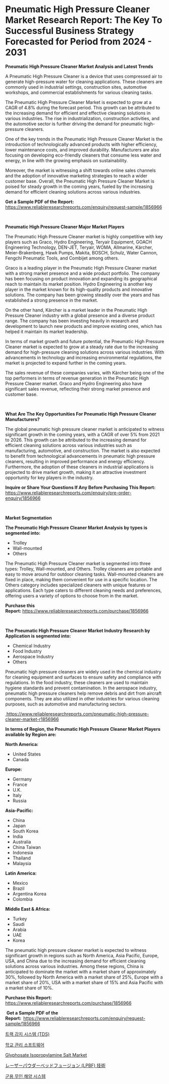 <p><h1>Pneumatic High Pressure Cleaner Market Research Report: The Key To Successful Business Strategy Forecasted for Period from 2024 - 2031</h1></p><p><strong>Pneumatic High Pressure Cleaner Market Analysis and Latest Trends</strong></p>
<p><p>A Pneumatic High Pressure Cleaner is a device that uses compressed air to generate high-pressure water for cleaning applications. These cleaners are commonly used in industrial settings, construction sites, automotive workshops, and commercial establishments for various cleaning tasks.</p><p>The Pneumatic High Pressure Cleaner Market is expected to grow at a CAGR of 4.8% during the forecast period. This growth can be attributed to the increasing demand for efficient and effective cleaning solutions in various industries. The rise in industrialization, construction activities, and the automotive sector is further driving the demand for pneumatic high-pressure cleaners.</p><p>One of the key trends in the Pneumatic High Pressure Cleaner Market is the introduction of technologically advanced products with higher efficiency, lower maintenance costs, and improved durability. Manufacturers are also focusing on developing eco-friendly cleaners that consume less water and energy, in line with the growing emphasis on sustainability.</p><p>Moreover, the market is witnessing a shift towards online sales channels and the adoption of innovative marketing strategies to reach a wider customer base. Overall, the Pneumatic High Pressure Cleaner Market is poised for steady growth in the coming years, fueled by the increasing demand for efficient cleaning solutions across various industries.</p></p>
<p><strong>Get a Sample PDF of the Report:&nbsp;</strong> <a href="https://www.reliableresearchreports.com/enquiry/request-sample/1856966">https://www.reliableresearchreports.com/enquiry/request-sample/1856966</a></p>
<p>&nbsp;</p>
<p><strong>Pneumatic High Pressure Cleaner Major Market Players</strong></p>
<p><p>The Pneumatic High Pressure Cleaner market is highly competitive with key players such as Graco, Hydro Engineering, Teryair Equipment, GOACH Engineering Technology, DEN-JET, Teryair, WOMA, Allmarine, Kärcher, Meier-Brakenberg, Hawk Pumps, Makita, BOSCH, Schulz, Water Cannon, Fengchi Pneumatic Tools, and Combijet among others. </p><p>Graco is a leading player in the Pneumatic High Pressure Cleaner market with a strong market presence and a wide product portfolio. The company has been focusing on product innovation and expanding its geographical reach to maintain its market position. Hydro Engineering is another key player in the market known for its high-quality products and innovative solutions. The company has been growing steadily over the years and has established a strong presence in the market.</p><p>On the other hand, Kärcher is a market leader in the Pneumatic High Pressure Cleaner industry with a global presence and a diverse product range. The company has been investing heavily in research and development to launch new products and improve existing ones, which has helped it maintain its market leadership. </p><p>In terms of market growth and future potential, the Pneumatic High Pressure Cleaner market is expected to grow at a steady rate due to the increasing demand for high-pressure cleaning solutions across various industries. With advancements in technology and increasing environmental regulations, the market is projected to expand further in the coming years. </p><p>The sales revenue of these companies varies, with Kärcher being one of the top performers in terms of revenue generation in the Pneumatic High Pressure Cleaner market. Graco and Hydro Engineering also have significant sales revenue, reflecting their strong market presence and customer base.</p></p>
<p>&nbsp;</p>
<p><strong>What Are The Key Opportunities For Pneumatic High Pressure Cleaner Manufacturers?</strong></p>
<p><p>The global pneumatic high pressure cleaner market is anticipated to witness significant growth in the coming years, with a CAGR of over 5% from 2021 to 2026. This growth can be attributed to the increasing demand for efficient cleaning solutions across various industries such as manufacturing, automotive, and construction. The market is also expected to benefit from technological advancements in pneumatic high pressure cleaners, resulting in improved performance and energy efficiency. Furthermore, the adoption of these cleaners in industrial applications is projected to drive market growth, making it an attractive investment opportunity for key players in the industry.</p></p>
<p><strong>Inquire or Share Your Questions If Any Before Purchasing This Report:</strong> <a href="https://www.reliableresearchreports.com/enquiry/pre-order-enquiry/1856966">https://www.reliableresearchreports.com/enquiry/pre-order-enquiry/1856966</a></p>
<p>&nbsp;</p>
<p><strong>Market Segmentation</strong></p>
<p><strong>The Pneumatic High Pressure Cleaner Market Analysis by types is segmented into:</strong></p>
<p><ul><li>Trolley</li><li>Wall-mounted</li><li>Others</li></ul></p>
<p><p>The Pneumatic High Pressure Cleaner market is segmented into three types: Trolley, Wall-mounted, and Others. Trolley cleaners are portable and easy to move around for outdoor cleaning tasks. Wall-mounted cleaners are fixed in place, making them convenient for use in a specific location. The Others category includes specialized cleaners with unique features or applications. Each type caters to different cleaning needs and preferences, offering users a variety of options to choose from in the market.</p></p>
<p><strong>Purchase this Report:&nbsp;</strong><a href="https://www.reliableresearchreports.com/purchase/1856966">https://www.reliableresearchreports.com/purchase/1856966</a></p>
<p>&nbsp;</p>
<p><strong>The Pneumatic High Pressure Cleaner Market Industry Research by Application is segmented into:</strong></p>
<p><ul><li>Chemical Industry</li><li>Food Industry</li><li>Aerospace Industry</li><li>Others</li></ul></p>
<p><p>Pneumatic high pressure cleaners are widely used in the chemical industry for cleaning equipment and surfaces to ensure safety and compliance with regulations. In the food industry, these cleaners are used to maintain hygiene standards and prevent contamination. In the aerospace industry, pneumatic high pressure cleaners help remove debris and dirt from aircraft components. They are also utilized in other industries for various cleaning purposes, such as automotive and manufacturing sectors.</p></p>
<p><a href="https://www.reliableresearchreports.com/pneumatic-high-pressure-cleaner-market-r1856966">&nbsp;https://www.reliableresearchreports.com/pneumatic-high-pressure-cleaner-market-r1856966</a></p>
<p><strong>In terms of Region, the Pneumatic High Pressure Cleaner Market Players available by Region are:</strong></p>
<p>
    <p> <strong> North America: </strong>
        <ul>
            <li>United States</li>
            <li>Canada</li>
        </ul>
        </p> 
    <p> <strong> Europe: </strong>
        <ul>
            <li>Germany</li>
            <li>France</li>
            <li>U.K.</li>
            <li>Italy</li>
            <li>Russia</li>
        </ul>
        </p> 
    <p> <strong> Asia-Pacific: </strong>
        <ul>
            <li>China</li>
            <li>Japan</li>
            <li>South Korea</li>
            <li>India</li>
            <li>Australia</li>
            <li>China Taiwan</li>
            <li>Indonesia</li>
            <li>Thailand</li>
            <li>Malaysia</li>
        </ul>
        </p> 
    <p> <strong> Latin America: </strong>
        <ul>
            <li>Mexico</li>
            <li>Brazil</li>
            <li>Argentina Korea</li>
            <li>Colombia</li>
        </ul>
        </p> 
    <p> <strong> Middle East & Africa: </strong>
        <ul>
            <li>Turkey</li>
            <li>Saudi</li>
            <li>Arabia</li>
            <li>UAE</li>
            <li>Korea</li>
        </ul>
    </p>
    </p>
<p><p>The pneumatic high pressure cleaner market is expected to witness significant growth in regions such as North America, Asia Pacific, Europe, USA, and China due to the increasing demand for efficient cleaning solutions across various industries. Among these regions, China is anticipated to dominate the market with a market share of approximately 30%, followed by North America with a market share of 25%, Europe with a market share of 20%, USA with a market share of 15% and Asia Pacific with a market share of 10%.</p></p>
<p><strong>Purchase this Report: </strong><a href="https://www.reliableresearchreports.com/purchase/1856966">https://www.reliableresearchreports.com/purchase/1856966</a></p>
<p>&nbsp;<strong>Get a Sample PDF of the Report:&nbsp;&nbsp;</strong><a href="https://www.reliableresearchreports.com/enquiry/request-sample/1856966">https://www.reliableresearchreports.com/enquiry/request-sample/1856966</a></p>
<p><strong></strong></p>
<p><p><a href="https://github.com/marufmohassin05/Market-Research-Report-List-1/blob/main/1268758108773.md">트랙 감지 시스템 (TDS)</a></p><p><a href="https://medium.com/@frankfurter67567/%ED%95%99%EA%B5%90-%ED%96%89%EC%A0%95-%EC%86%8C%ED%94%84%ED%8A%B8%EC%9B%A8%EC%96%B4-%EC%8B%9C%EC%9E%A5-%EB%B6%84%EC%84%9D-%EA%B8%80%EB%A1%9C%EB%B2%8C-%EC%82%B0%EC%97%85-%EC%A0%84%EB%A7%9D-%EB%B0%8F-%EC%98%88%EC%B8%A1-2024%EB%85%84%EB%B6%80%ED%84%B0-2031%EB%85%84-b281bd84c505">학교 관리 소프트웨어</a></p><p><a href="https://github.com/myacatherineblakecaczo9vcsw/Market-Research-Report-List-3/blob/main/glyphosate-isopropylamine-salt-market.md">Glyphosate Isopropylamine Salt Market</a></p><p><a href="https://medium.com/@estasprer20231/2024%E5%B9%B4%E3%81%8B%E3%82%892031%E5%B9%B4%E3%81%BE%E3%81%A7%E3%81%AE%E6%9C%9F%E9%96%93%E3%81%AB%E4%BA%88%E6%B8%AC%E3%81%95%E3%82%8C%E3%82%8B%E3%83%AC%E3%83%BC%E3%82%B6%E3%83%BC%E3%83%91%E3%82%A6%E3%83%80%E3%83%BC%E3%83%99%E3%83%83%E3%83%89%E8%9E%8D%E8%A7%A3-lpbf-%E6%8A%80%E8%A1%93%E5%B8%82%E5%A0%B4%E3%81%AE%E5%88%86%E6%9E%90%E3%81%A8%E8%A6%8F%E6%A8%A1%E4%BA%88%E6%B8%AC-41153a6b53b1">レーザーパウダーベッドフュージョン (LPBF) 技術</a></p><p><a href="https://medium.com/@ethawolf/%EA%B5%B0%EC%82%AC-%EB%AC%B4%EC%9D%B8-%ED%95%B4%EC%96%91-%EC%8B%9C%EC%8A%A4%ED%85%9C-%EC%8B%9C%EC%9E%A5-%EC%9C%A0%ED%98%95-%EC%9D%91%EC%9A%A9-%EB%B0%8F-%EC%A7%80%EB%A6%AC%EC%97%90-%EB%8C%80%ED%95%9C-%ED%8F%AC%EA%B4%84%EC%A0%81-%ED%8F%89%EA%B0%80-08a88f29d216">군용 무인 해양 시스템</a></p></p>